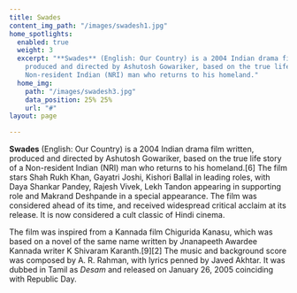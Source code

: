 ```yaml
---
title: Swades
content_img_path: "/images/swadesh1.jpg"
home_spotlights:
  enabled: true
  weight: 3
  excerpt: "**Swades** (English: Our Country) is a 2004 Indian drama film written,
    produced and directed by Ashutosh Gowariker, based on the true life story of a
    Non-resident Indian (NRI) man who returns to his homeland."
  home_img:
    path: "/images/swadesh3.jpg"
    data_position: 25% 25%
    url: "#"
layout: page

---
```

**Swades** (English: Our Country) is a 2004 Indian drama film written, produced and directed by Ashutosh Gowariker, based on the true life story of a Non-resident Indian (NRI) man who returns to his homeland.\[6\] The film stars Shah Rukh Khan, Gayatri Joshi, Kishori Ballal in leading roles, with Daya Shankar Pandey, Rajesh Vivek, Lekh Tandon appearing in supporting role and Makrand Deshpande in a special appearance. The film was considered ahead of its time, and received widespread critical acclaim at its release. It is now considered a cult classic of Hindi cinema.

The film was inspired from a Kannada film Chigurida Kanasu, which was based on a novel of the same name written by Jnanapeeth Awardee Kannada writer K Shivaram Karanth.\[9\]\[2\] The music and background score was composed by A. R. Rahman, with lyrics penned by Javed Akhtar. It was dubbed in Tamil as _Desam_ and released on January 26, 2005 coinciding with Republic Day.